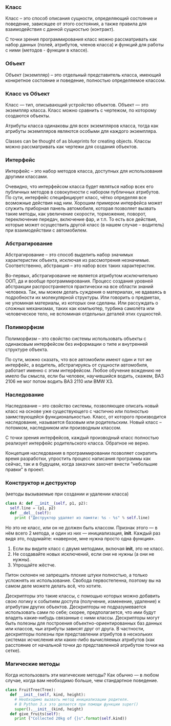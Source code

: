 ### Класс
Класс – это способ описания сущности, определяющий состояние и поведение, зависящее от этого состояния, а также правила для взаимодействия с данной сущностью (контракт). 

С точки зрения программирования класс можно рассматривать как набор данных (полей, атрибутов, членов класса) и функций для работы с ними (методов - функции в классе).

### Объект
Объект (экземпляр) – это отдельный представитель класса, имеющий конкретное состояние и поведение, полностью определяемое классом.

### Класс vs Объект
Класс — тип, описывающий устройство объектов. Объект — это экземпляр класса. Класс можно сравнить с чертежом, по которому создаются объекты.

Атрибуты класса одинаковы для всех экземпляров класса, тогда как атрибуты экземпляров являются особыми для каждого экземпляра.

Classes can be thought of as blueprints for creating objects. 
Классы можно рассматривать как чертежи для создания объектов.

### Интерфейс
Интерфейс – это набор методов класса, доступных для использования другими классами. 

Очевидно, что интерфейсом класса будет являться набор всех его публичных методов в совокупности с набором публичных атрибутов. По сути, интерфейс специфицирует класс, чётко определяя все возможные действия над ним. 
Хорошим примером интерфейса может служить приборная панель автомобиля, которая позволяет вызвать такие методы, как увеличение скорости, торможение, поворот, переключение передач, включение фар, и т.п. То есть все действия, которые может осуществить другой класс (в нашем случае – водитель) при взаимодействии с автомобилем.

### Абстрагирование
Абстрагирование – это способ выделить набор значимых характеристик объекта, исключая из рассмотрения незначимые. Соответственно, абстракция – это набор всех таких характеристик.

Во-первых, абстрагирование не является атрибутом исключительно ООП, да и вообще программирования. Процесс создания уровней абстракции распространяется практически на все области знаний человека. Так, мы можем делать суждения о материалах, не вдаваясь в подробности их молекулярной структуры. Или говорить о предметах, не упоминая материалы, из которых они сделаны. Или рассуждать о сложных механизмах, таких как компьютер, турбина самолёта или человеческое тело, не вспоминая отдельных деталей этих сущностей.

### Полиморфизм
Полиморфизм – это свойство системы использовать объекты с одинаковым интерфейсом без информации о типе и внутренней структуре объекта.

По сути, можно сказать, что все автомобили имеют один и тот же интерфейс, а водитель, абстрагируясь от сущности автомобиля, работает именно с этим интерфейсом. Любое обучение вождению не имело бы смысла, если бы человек, научившийся водить, скажем, ВАЗ 2106 не мог потом водить ВАЗ 2110 или BMW X3. 

### Наследование 
Наследование – это свойство системы, позволяющее описать новый класс на основе уже существующего с частично или полностью заимствующейся функциональностью. Класс, от которого производится наследование, называется базовым или родительским. Новый класс – потомком, наследником или производным классом.

С точки зрения интерфейсов, каждый производный класс полностью реализует интерфейс родительского класса. Обратное не верно.

Концепция наследования в программировании позволяет сократить время разработки, упростить процесс написания программы как сейчас, так и в будущем, когда заказчик захочет внести "небольшие правки" в проект.

### Конструктор и деструктор
(методы вызываемые при создании и удалении класса) 
```python
class A: def __init__(self, p1, p2): 
  self.line = (p1, p2) 
  def __del__(self): 
    print ("Деструктор удаляет из памяти: %s - %s" % self.line)
```
Но это не класс, или он не должен быть классом. Признак этого — в нём всего 2 метода, и один из них — инициализация, __init__. Каждый раз видя это, подумайте: «наверное, мне нужна просто одна функция».

1. Если вы видите класс с двумя методами, включая __init__, это не класс.
2. Не создавайте новых исключений, если они не нужны (а они не нужны).
3. Упрощайте жёстче.

Питон склонен не запрещать плохие штуки полностью, а только усложнять их использование. Свобода первостепенна, поэтому вы на самом деле можете делать всё, что хотите. 

Дескрипторы это такие классы, с помощью которых можно добавить свою логику к событиям доступа (получение, изменение, удаление) к атрибутам других объектов. Дескрипторы не подразумевается использовать сами по себе; скорее, предполагается, что ими будут владеть какие-нибудь связанные с ними классы. Дескрипторы могут быть полезны для построения объектно-ориентированных баз данных или классов, чьи атрибуты зависят друг от друга. 
В частности, дескрипторы полезны при представлении атрибутов в нескольких системах исчисления или каких-либо вычисляемых атрибутов (как расстояние от начальной точки до представленной атрибутом точки на сетке).

### Магические методы
Когда использовать эти магические методы? Как обычно — в любом случае, когда вам необходимо больше, чем стандартное поведение.

```python
class FruitTree(Tree):
  def __init__(self, kind, height):
    # Необходимо вызвать метод инициализации родителя.
    # В Python 3.x это делается при помощи функции super()
    super().__init__(kind, height)
  def give_fruits(self):
    print ("Collected 20kg of {}s".format(self.kind))
```
